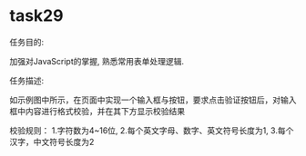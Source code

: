# task29
任务目的:

加强对JavaScript的掌握,
熟悉常用表单处理逻辑.

任务描述:

如示例图中所示，在页面中实现一个输入框与按钮，要求点击验证按钮后，对输入框中内容进行格式校验，并在其下方显示校验结果

校验规则：
1.字符数为4~16位,
2.每个英文字母、数字、英文符号长度为1,
3.每个汉字，中文符号长度为2
